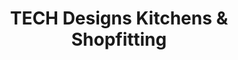 ---
title: "TECH Designs Kitchens & Shopfitting"
url: /brisbane/tech-designs-kitchens-und-shopfitting/
shop: Eisenwaren
---